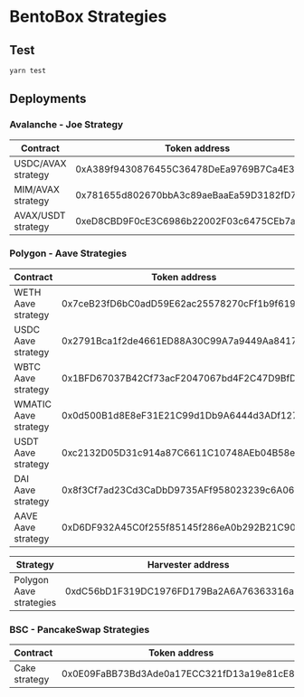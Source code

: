# BentoBox Strategies

## Test

```sh
yarn test
```

## Deployments

### Avalanche - Joe Strategy

| Contract           | Token address                              | Strategy Address                           |
| ------------------ | ------------------------------------------ | ------------------------------------------ |
| USDC/AVAX strategy | 0xA389f9430876455C36478DeEa9769B7Ca4E3DDB1 | 0x663Ef4455A07243D9029bA0fC48297AE181aeb38 |
| MIM/AVAX strategy  | 0x781655d802670bbA3c89aeBaaEa59D3182fD755D | 0x43838338F30795185Dabf1e52DaE6a3FEEdC953d |
| AVAX/USDT strategy | 0xeD8CBD9F0cE3C6986b22002F03c6475CEb7a6256 | 0x87A5bF86D6C96775d926F43700c0fD99EE0c2E82 |

### Polygon - Aave Strategies

| Contract             | Token address                              | Strategy Address                           |
| -------------------- | ------------------------------------------ | ------------------------------------------ |
| WETH Aave strategy   | 0x7ceB23fD6bC0adD59E62ac25578270cFf1b9f619 | 0x760ef4F484EbF2668001B090291f84A3CDf2f3aa |
| USDC Aave strategy   | 0x2791Bca1f2de4661ED88A30C99A7a9449Aa84174 | 0xCFb49550ce8f39c29E73BA0baBc16609A63b31b1 |
| WBTC Aave strategy   | 0x1BFD67037B42Cf73acF2047067bd4F2C47D9BfD6 | 0xF2CF8109d1c66112132180c0d0f925bDD7b4c246 |
| WMATIC Aave strategy | 0x0d500B1d8E8eF31E21C99d1Db9A6444d3ADf1270 | 0x7166D2efffCA02c6A21A235732131660c3E61f9F |
| USDT Aave strategy   | 0xc2132D05D31c914a87C6611C10748AEb04B58e8F | 0x59c7459281B4CF2eE96C1CA2A410Fdf03F51A369 |
| DAI Aave strategy    | 0x8f3Cf7ad23Cd3CaDbD9735AFf958023239c6A063 | 0xB6665Ba83e054A91db1e6fC2252b4346a12C60d7 |
| AAVE Aave strategy   | 0xD6DF932A45C0f255f85145f286eA0b292B21C90B | 0x5fB5d087A67d412350060c848b826B9Fb0FE92bA |

| Strategy                | Harvester address                          |
| ----------------------- | ------------------------------------------ |
| Polygon Aave strategies | 0xdC56bD1F319DC1976FD179Ba2A6A76363316a374 |

### BSC - PancakeSwap Strategies

| Contract      | Token address                              | Strategy Address                           |
| ------------- | ------------------------------------------ | ------------------------------------------ |
| Cake strategy | 0x0E09FaBB73Bd3Ade0a17ECC321fD13a19e81cE82 | 0x08B918dD18E087893bb9d711d9E0BBaA7a63Ef63 |
